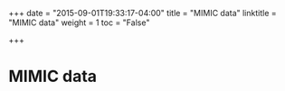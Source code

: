 +++
date = "2015-09-01T19:33:17-04:00"
title = "MIMIC data"
linktitle = "MIMIC data"
weight = 1
toc = "False"

+++

# MIMIC data

